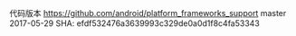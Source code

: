 代码版本
https://github.com/android/platform_frameworks_support
master 2017-05-29
SHA: efdf532476a3639993c329de0a0d1f8c4fa53343